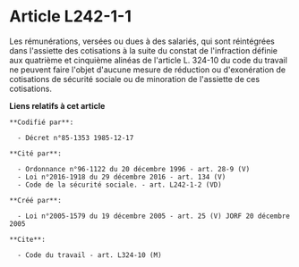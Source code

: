 # Article L242-1-1

Les rémunérations, versées ou dues à des salariés, qui sont réintégrées dans l'assiette des cotisations à la suite du constat
de l'infraction définie aux quatrième et cinquième alinéas de l'article L. 324-10 du code du travail ne peuvent faire l'objet
d'aucune mesure de réduction ou d'exonération de cotisations de sécurité sociale ou de minoration de l'assiette de ces
cotisations.

**Liens relatifs à cet article**

	**Codifié par**:

	  - Décret n°85-1353 1985-12-17

	**Cité par**:

	  - Ordonnance n°96-1122 du 20 décembre 1996 - art. 28-9 (V)
	  - Loi n°2016-1918 du 29 décembre 2016 - art. 134 (V)
	  - Code de la sécurité sociale. - art. L242-1-2 (VD)

	**Créé par**:

	  - Loi n°2005-1579 du 19 décembre 2005 - art. 25 (V) JORF 20 décembre 2005

	**Cite**:

	  - Code du travail - art. L324-10 (M)
